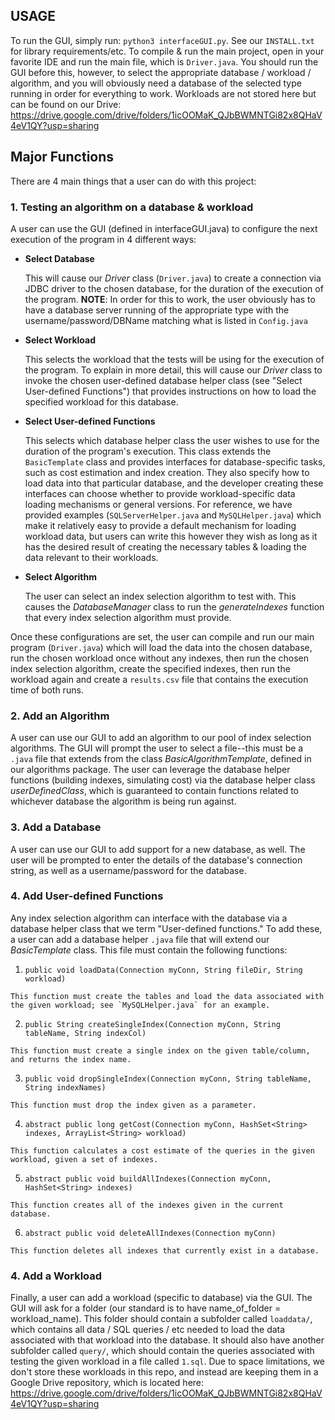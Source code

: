 ## **USAGE**

To run the GUI, simply run: `python3 interfaceGUI.py`. See our `INSTALL.txt` for library requirements/etc. To compile & run the main project, open in your favorite IDE and run the main file, which is `Driver.java`. You should run the GUI before this, however, to select the appropriate database / workload / algorithm, and you will obviously need a database of the selected type running in order for everything to work. Workloads are not stored here but can be found on our Drive: https://drive.google.com/drive/folders/1icOOMaK_QJbBWMNTGi82x8QHaV4eV1QY?usp=sharing

## **Major Functions**

There are 4 main things that a user can do with this project:

### **1. Testing an algorithm on a database & workload**

A user can use the GUI (defined in interfaceGUI.java) to configure the next execution of the program in 4 different ways:

* **Select Database**

    This will cause our *Driver* class (`Driver.java`) to create a connection via JDBC driver to the chosen database, for the duration of the execution of the program. **NOTE**: In order for this to work, the user obviously has to have a database server running of the appropriate type with the username/password/DBName matching what is listed in `Config.java`

* **Select Workload**

    This selects the workload that the tests will be using for the execution of the program. To explain in more detail, this will cause our *Driver* class to invoke the chosen  user-defined database helper class (see "Select User-defined Functions") that provides instructions on how to load the specified workload for this database.

* **Select User-defined Functions**

    This selects which database helper class the user wishes to use for the duration of the program's execution. This class extends the `BasicTemplate` class and provides interfaces for database-specific tasks, such as cost estimation and index creation. They also specify how to load data into that particular database, and the developer creating these interfaces can choose whether to provide workload-specific data loading mechanisms or general versions. For reference, we have provided examples (`SQLServerHelper.java` and `MySQLHelper.java`) which make it relatively easy to provide a default mechanism for loading workload data, but users can write this however they wish as long as it has the desired result of creating the necessary tables & loading the data relevant to their workloads.

* **Select Algorithm**

    The user can select an index selection algorithm to test with. This causes the *DatabaseManager* class to run the *generateIndexes* function that every index selection algorithm must provide.

Once these configurations are set, the user can compile and run our main program (`Driver.java`) which will load the data into the chosen database, run the chosen workload once without any indexes, then run the chosen index selection algorithm, create the specified indexes, then run the workload again and create a `results.csv` file that contains the execution time of both runs.

### **2. Add an Algorithm**

A user can use our GUI to add an algorithm to our pool of index selection algorithms. The GUI will prompt the user to select a file--this must be a `.java` file that extends from the class *BasicAlgorithmTemplate*, defined in our algorithms package. The user can leverage the database helper functions (building indexes, simulating cost) via the database helper class *userDefinedClass*, which is guaranteed to contain functions related to whichever database the algorithm is being run against.

### **3. Add a Database**

A user can use our GUI to add support for a new database, as well. The user will be prompted to enter the details of the database's connection string, as well as a username/password for the database.


### **4. Add User-defined Functions**

Any index selection algorithm can interface with the database via a database helper class that we term "User-defined functions." To add these, a user can add a database helper `.java` file that will extend our *BasicTemplate* class. This file must contain the following functions:
  1. `public void loadData(Connection myConn, String fileDir, String workload)`

    This function must create the tables and load the data associated with the given workload; see `MySQLHelper.java` for an example.

  2. `public String createSingleIndex(Connection myConn, String tableName, String indexCol)`

    This function must create a single index on the given table/column, and returns the index name.

  3. `public void dropSingleIndex(Connection myConn, String tableName, String indexNames)`

    This function must drop the index given as a parameter.

  4.  `abstract public long getCost(Connection myConn, HashSet<String> indexes, ArrayList<String> workload)`

    This function calculates a cost estimate of the queries in the given workload, given a set of indexes.

  5.  `abstract public void buildAllIndexes(Connection myConn, HashSet<String> indexes)`

    This function creates all of the indexes given in the current database.

  6.  `abstract public void deleteAllIndexes(Connection myConn)`

    This function deletes all indexes that currently exist in a database.

### **4. Add a Workload**

Finally, a user can add a workload (specific to database) via the GUI. The GUI will ask for a folder (our standard is to have name_of_folder = workload_name). This folder should contain a subfolder called `loaddata/`, which contains all data / SQL queries / etc needed to load the data associated with that workload into the database. It should also have another subfolder called `query/`, which should contain the queries associated with testing the given workload in a file called `1.sql`. Due to space limitations, we don't store these workloads in this repo, and instead are keeping them in a Google Drive repository, which is located here: https://drive.google.com/drive/folders/1icOOMaK_QJbBWMNTGi82x8QHaV4eV1QY?usp=sharing

